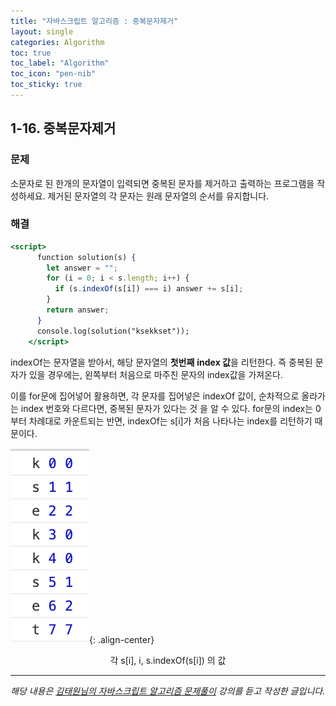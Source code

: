 ```yaml
---
title: "자바스크립트 알고리즘 : 중복문자제거"
layout: single
categories: Algorithm
toc: true
toc_label: "Algorithm"
toc_icon: "pen-nib"
toc_sticky: true
---
```


## 1-16. 중복문자제거

### 문제

소문자로 된 한개의 문자열이 입력되면 중복된 문자를 제거하고 출력하는 프로그램을 작성하세요.
제거된 문자열의 각 문자는 원래 문자열의 순서를 유지합니다.

### 해결

```jsx
<script>
      function solution(s) {
        let answer = "";
        for (i = 0; i < s.length; i++) {
          if (s.indexOf(s[i]) === i) answer += s[i];
        }
        return answer;
      }
      console.log(solution("ksekkset"));
    </script>
```

indexOf는 문자열을 받아서, 해당 문자열의 **첫번째** **index 값**을 리턴한다.
즉 중복된 문자가 있을 경우에는, 왼쪽부터 처음으로 마주친 문자의 index값을 가져온다.

이를 for문에 집어넣어 활용하면, 각 문자를 집어넣은 indexOf 값이, 순차적으로 올라가는 index 번호와 다르다면, 중복된 문자가 있다는 것 을 알 수 있다.
for문의 index는 0부터 차례대로 카운트되는 반면, indexOf는 s[i]가 처음 나타나는 index를 리턴하기 때문이다.

![1](/assets/images/algorithm/algo16-00001.png){: .align-center}

<center>각 s[i], i, s.indexOf(s[i]) 의 값</center>

---

_해당 내용은 [김태원님의 자바스크립트 알고리즘 문제풀이](https://www.inflearn.com/course/%EC%9E%90%EB%B0%94%EC%8A%A4%ED%81%AC%EB%A6%BD%ED%8A%B8-%EC%95%8C%EA%B3%A0%EB%A6%AC%EC%A6%98-%EB%AC%B8%EC%A0%9C%ED%92%80%EC%9D%B4/dashboard) 강의를 듣고 작성한 글입니다._
